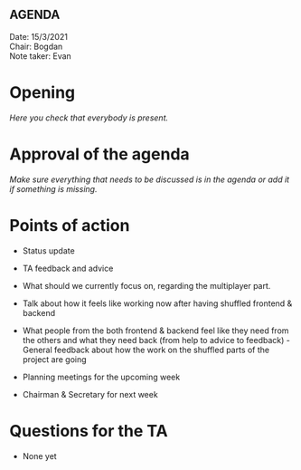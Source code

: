 ## AGENDA

Date:           15/3/2021\
Chair:          Bogdan\
Note taker:     Evan

# Opening

*Here you check that everybody is present.*

# Approval of the agenda

*Make sure everything that needs to be discussed is in the agenda or add it if something is missing.*

# Points of action

- Status update
- TA feedback and advice
- What should we currently focus on, regarding the multiplayer part.
- Talk about how it feels like working now after having shuffled frontend & backend
- What people from the both frontend & backend feel like they need from the others and what they need back (from help to
  advice to feedback)
  -General feedback about how the work on the shuffled parts of the project are going

- Planning meetings for the upcoming week
- Chairman & Secretary for next week

# Questions for the TA

- None yet

